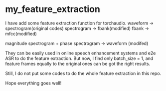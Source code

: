 # my_feature_extraction
I have add some feature extraction function for torchaudio. 
waveform -> spectrogram(original codes) 
spectrogram -> fbank(modified)
fbank -> mfcc(modified)

magnitude spectrogram + phase spectrogram -> waveform (modifed)

They can be easily used in online speech enhancement systems and e2e ASR to do the feature extraction. 
But now, I find only batch_size = 1, and feature frames equally to the original ones can be got the right results. 

Still, I do not put some codes to do the whole feature extraction in this repo. 

Hope everything goes well!

